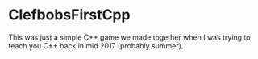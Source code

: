 # ClefbobsFirstCpp

This was just a simple C++ game we made together when I was trying to teach you C++ back in mid 2017 (probably summer).
